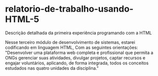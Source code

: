 # relatorio-de-trabalho-usando-HTML-5
Descrição detalhada da primeira experiência programando com a HTML

Nesse terceiro módulo de desenvolvimento de sistemas, estarei codificando em linguagem HTML, Com as seguintes orientações:
"Desenvolver uma plataforma web completa e profissional que permita a ONGs gerenciar suas atividades, divulgar projetos, captar recursos e engajar voluntários, aplicando, de forma integrada, todos os conceitos estudados nas quatro unidades da disciplina."
